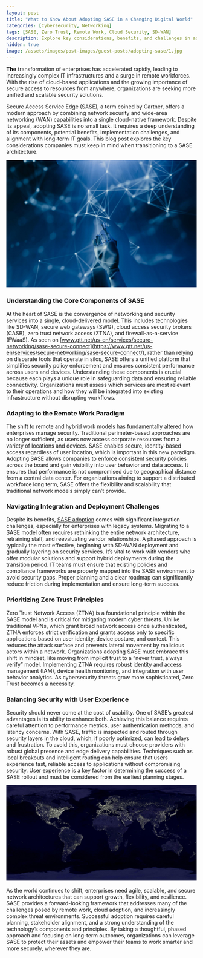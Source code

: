 ```yaml
---
layout: post
title: "What to Know About Adopting SASE in a Changing Digital World"
categories: [Cybersecurity, Networking]
tags: [SASE, Zero Trust, Remote Work, Cloud Security, SD-WAN]
description: Explore key considerations, benefits, and challenges in adopting Secure Access Service Edge (SASE) for modern enterprises.
hidden: true
image: /assets/images/post-images/guest-posts/adopting-sase/1.jpg
---
```


**The** transformation of enterprises has accelerated rapidly, leading to increasingly complex IT infrastructures and a surge in remote workforces. With the rise of cloud-based applications and the growing importance of secure access to resources from anywhere, organizations are seeking more unified and scalable security solutions. 

Secure Access Service Edge (SASE), a term coined by Gartner, offers a modern approach by combining network security and wide-area networking (WAN) capabilities into a single cloud-native framework. Despite its appeal, adopting SASE is no small task. It requires a deep understanding of its components, potential benefits, implementation challenges, and alignment with long-term IT goals. This blog post explores the key considerations companies must keep in mind when transitioning to a SASE architecture.

![Adopting SASE - featured image](/assets/images/post-images/guest-posts/adopting-sase/1.jpg)

### Understanding the Core Components of SASE

At the heart of SASE is the convergence of networking and security services into a single, cloud-delivered model. This includes technologies like SD-WAN, secure web gateways (SWG), cloud access security brokers (CASB), zero trust network access (ZTNA), and firewall-as-a-service (FWaaS). As seen on [www.gtt.net/us-en/services/secure-networking/sase-secure-connect](https://www.gtt.net/us-en/services/secure-networking/sase-secure-connect/), rather than relying on disparate tools that operate in silos, SASE offers a unified platform that simplifies security policy enforcement and ensures consistent performance across users and devices. Understanding these components is crucial because each plays a unique role in safeguarding data and ensuring reliable connectivity. Organizations must assess which services are most relevant to their operations and how they will be integrated into existing infrastructure without disrupting workflows.

### Adapting to the Remote Work Paradigm

The shift to remote and hybrid work models has fundamentally altered how enterprises manage security. Traditional perimeter-based approaches are no longer sufficient, as users now access corporate resources from a variety of locations and devices. SASE enables secure, identity-based access regardless of user location, which is important in this new paradigm. Adopting SASE allows companies to enforce consistent security policies across the board and gain visibility into user behavior and data access. It ensures that performance is not compromised due to geographical distance from a central data center. For organizations aiming to support a distributed workforce long term, SASE offers the flexibility and scalability that traditional network models simply can’t provide.

### Navigating Integration and Deployment Challenges

Despite its benefits, [SASE adoption](https://www.linkedin.com/pulse/secure-access-service-edge-sase-adoption-strategies-anil-tiwari-n9yjf/) comes with significant integration challenges, especially for enterprises with legacy systems. Migrating to a SASE model often requires rethinking the entire network architecture, retraining staff, and reevaluating vendor relationships. A phased approach is typically the most effective, beginning with SD-WAN deployment and gradually layering on security services. It’s vital to work with vendors who offer modular solutions and support hybrid deployments during the transition period. IT teams must ensure that existing policies and compliance frameworks are properly mapped into the SASE environment to avoid security gaps. Proper planning and a clear roadmap can significantly reduce friction during implementation and ensure long-term success.

### Prioritizing Zero Trust Principles

Zero Trust Network Access (ZTNA) is a foundational principle within the SASE model and is critical for mitigating modern cyber threats. Unlike traditional VPNs, which grant broad network access once authenticated, ZTNA enforces strict verification and grants access only to specific applications based on user identity, device posture, and context. This reduces the attack surface and prevents lateral movement by malicious actors within a network. Organizations adopting SASE must embrace this shift in mindset, like moving from implicit trust to a “never trust, always verify” model. Implementing ZTNA requires robust identity and access management (IAM), device health monitoring, and integration with user behavior analytics. As cybersecurity threats grow more sophisticated, Zero Trust becomes a necessity.

### Balancing Security with User Experience

Security should never come at the cost of usability. One of SASE’s greatest advantages is its ability to enhance both. Achieving this balance requires careful attention to performance metrics, user authentication methods, and latency concerns. With SASE, traffic is inspected and routed through security layers in the cloud, which, if poorly optimized, can lead to delays and frustration. To avoid this, organizations must choose providers with robust global presence and edge delivery capabilities. Techniques such as local breakouts and intelligent routing can help ensure that users experience fast, reliable access to applications without compromising security. User experience is a key factor in determining the success of a SASE rollout and must be considered from the earliest planning stages.

![Adopting SASE - featured image 2](/assets/images/post-images/guest-posts/adopting-sase/2.jpg)

As the world continues to shift, enterprises need agile, scalable, and secure network architectures that can support growth, flexibility, and resilience. SASE provides a forward-looking framework that addresses many of the challenges posed by remote work, cloud adoption, and increasingly complex threat environments. Successful adoption requires careful planning, stakeholder alignment, and a strong understanding of the technology’s components and principles. By taking a thoughtful, phased approach and focusing on long-term outcomes, organizations can leverage SASE to protect their assets and empower their teams to work smarter and more securely, wherever they are.
